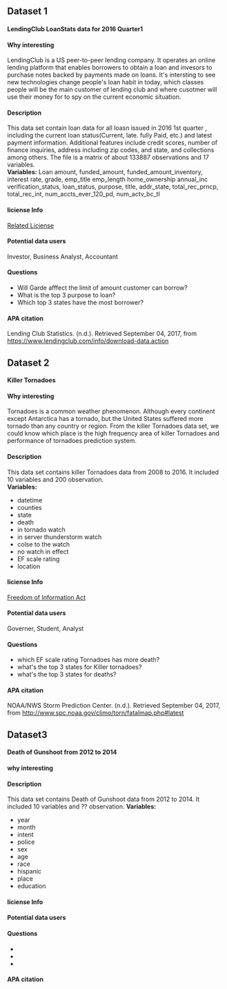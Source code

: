 ## Dataset 1

#### LendingClub LoanStats data for 2016 Quarter1

#### Why interesting
LendingClub is a US peer-to-peer lending company. It operates an online lending platform that enables borrowers to obtain a loan and invesors to purchase notes backed by payments made on loans. It's intersting to see new technologies change people's loan habit in today, which classes people will be the main customer of lending club and where cusotmer will use their money for to spy on the current economic situation. 

#### Description
This data set contain loan data for all loasn issued in 2016 1st quarter , including the current loan status(Current, late. fully Paid, etc.) and latest payment information. Additional features include credit scores, number of finance inquiries, address including zip codes, and state, and collections among others. The file is a matrix of about 133887 observations and 17 variables.  
**Variables:**
Loan amount, funded_amount, funded_amount_inventory, interest rate, grade, emp_title	emp_length	home_ownership	annual_inc	verification_status, loan_status, purpose, title, addr_state, total_rec_prncp, total_rec_int, num_accts_ever_120_pd, num_actv_bc_tl

#### liciense Info
[Related Liciense](https://www.lendingclub.com/info/terms-of-use.action)

#### Potential data users
Investor, Business Analyst, Accountant

#### Questions
* Will Garde afffect the limit of amount customer can borrow?
* What is the top 3 purpose to loan?
* Which top 3 states have the most borrower?

#### APA citation
Lending Club Statistics. (n.d.). Retrieved September 04, 2017, from https://www.lendingclub.com/info/download-data.action

## Dataset 2
#### Killer Tornadoes

#### Why interesting
Tornadoes is a common weather phenomenon. Although every continent except Antarctica has a tornado, but the United States suffered more tornado than any country or region. From the killer Tornadoes data set, we could know which place is the high frequency area of killer Tornadoes and performance of tornadoes prediction system. 

#### Description
This data set contains killer Tornadoes data from 2008 to 2016. It included 10 variables and 200 observation.  
**Variables:**
* datetime
* counties
* state 
* death 
* in tornado watch 
* in server thunderstorm watch 
* colse to the watch 
* no watch in effect 
* EF scale rating 
* location 

#### liciense Info
[Freedom of Information Act](https://en.wikipedia.org/wiki/Freedom_of_Information_Act_(United_States))

#### Potential data users
Governer, Student, Analyst

#### Questions
* which EF scale rating Tornadoes has more death?
* what's the top 3 states for Killer tornadoes?
* what's the top 3 states for deaths?

#### APA citation
NOAA/NWS Storm Prediction Center. (n.d.). Retrieved September 04, 2017, from http://www.spc.noaa.gov/climo/torn/fatalmap.php#latest

## Dataset3

#### Death of Gunshoot from 2012 to 2014
#### why interesting 

#### Description
This data set contains Death of Gunshoot data from 2012 to 2014. It included 10 variables and ?? observation.
**Variables:**
* year
* month
* intent
* police
* sex
* age
* race
* hispanic
* place
* education

#### liciense Info


#### Potential data users


#### Questions
* 
* 
* 

#### APA citation


